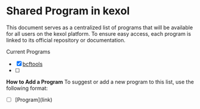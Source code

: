 # Shared Program in kexol

This document serves as a centralized list of programs that will be available for all users on the kexol platform. To ensure easy access, each program is linked to its official repository or documentation.

Current Programs

- [x] [bcftools](https://github.com/samtools/bcftools)
- [ ] 


**How to Add a Program**
To suggest or add a new program to this list, use the following format:

- [ ] \[Program\]\(link\)

